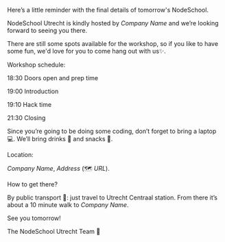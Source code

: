 Here’s a little reminder with the final details of tomorrow's NodeSchool.

NodeSchool Utrecht is kindly hosted by *Company Name* and we’re looking forward to seeing you there.

There are still some spots available for the workshop, so if you like to have some fun, we'd love for you to come hang out with us✨.

Workshop schedule:

18:30 Doors open and prep time

19:00 Introduction

19:10 Hack time

21:30 Closing

Since you’re going to be doing some coding, don’t forget to bring a laptop 💻. We’ll bring drinks 🍻 and snacks 🍕.

Location:

*Company Name*, *Address* (🗺 *URL*).

How to get there?

By public transport 🚃: just travel to Utrecht Centraal station. From there it’s about a 10 minute walk to *Company Name*.

See you tomorrow!

The NodeSchool Utrecht Team 💖
